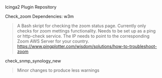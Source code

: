 Icinga2 Plugin Repository

Check_zoom
Dependencies: w3m
> A Bash skript for checking the zoom status page. Currently only checks for zoom mettings functionality.
Needs to be set up as a ping or http-check service. The IP needs to point to the corresponding Zoom AWS Server for your country.
https://www.pingplotter.com/wisdom/solutions/how-to-troubleshoot-zoom


check_snmp_synology_new
> Minor changes to produce less warnings
